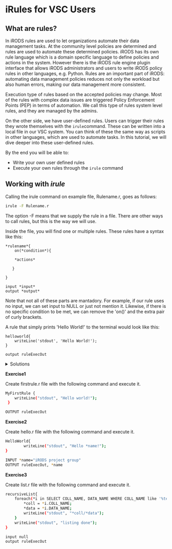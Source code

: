 # iRules for VSC Users

## What are rules?
In iRODS rules are used to let organizations automate their data management tasks. At the community level policies are determined and rules are used to automate these determined policies. iRODS has its own rule language which is a domain specific language to define policies and actions in the system. However there is the iRODS rule engine plugin interface that allows iRODS administrators and users to write iRODS policy rules in other languages, e.g. Python. Rules are an important part of iRODS: automating data management policies reduces not only the workload but also human errors, making our data management more consistent.

Execution type of rules based on the accepted policies may change. Most of the rules with complex data issues are triggered Policy Enforcement Points (PEP) in terms of automation. We call this type of rules system level rules, and they are managed by the admins.

On the other side, we have user-defined rules. Users can trigger their rules they wrote themselves with the `irule`command. These can be written into a local file in our VSC system. You can think of these the same way as scripts in other languages, which are used to automate tasks. In this tutorial, we will dive deeper into these user-defined rules.

By the end you will be able to:
* Write your own user defined rules
* Execute your own rules through the `irule` command

## Working with *irule*
Calling the irule command on example file, Rulename.r, goes as follows:

```sh
irule -F Rulename.r
```
The option -F means that we supply the rule in a file. There are other ways to call rules, but this is the way we will use.


Inside the file, you will find one or multiple rules. These rules have a syntax like this:

```
*rulename*{
    on(*condition*){
    
    *actions*
    
   }

}

input *input*
output *output*
```
Note that not all of these parts are mantadory. For example, if our rule uses no input, we can set input to NULL or just not mention it. Likewise, if there is no specific condition to be met, we can remove the 'on()' and the extra pair of curly brackets.

A rule that simply prints 'Hello World!' to the terminal would look like this:

```
helloworld{
    writeLine('stdout', 'Hello World!');
}

output ruleExecOut
```


<details>
  <summary>Solutions</summary>

  Solutions to exercises will come here

</details>


**Exercise1**

Create firstrule.r file with the following command and execute it.

```sh
MyFirstRule {
    writeLine("stdout", "Hello world!");
 }

OUTPUT ruleExecOut
```

**Exercise2**

Create hello.r file with the following command and execute it.

```sh
HelloWorld{
        writeLine("stdout", "Hello *name!");
}

INPUT *name="iRODS project group"
OUTPUT ruleExecOut, *name
```

**Exercise3**

Create list.r file with the following command and execute it.

```sh
recursiveList{
    foreach(*i in SELECT COLL_NAME, DATA_NAME WHERE COLL_NAME like '%test%'){
        *coll = *i.COLL_NAME;
        *data = *i.DATA_NAME;
        writeLine("stdout", "*coll/*data");
    }
    writeLine("stdout", "listing done");
}

input null
output ruleExecOut
```
